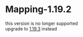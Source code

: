 # Mapping-1.19.2
this version is no longer supported<br>
upgrade to [1.19.3](https://github.com/NonSwag/Mapping-1.19.3) instead
